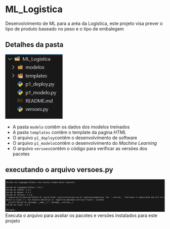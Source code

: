 # ML_Logistica
Desenvolvimento de ML para a aréa da Logistica, este projeto visa prever o tipo de produto baseado no peso e o tipo de embalegem


## Detalhes da pasta
![Uma imagem de exemplo](imagens/explicacaoarquivos.png)
* A pasta `modelo` contêm os dados dos modelos treinados
* A pasta `templates` contêm o template da pagina *HTML*
* O arquivo `p1_deploy`contêm o desenvolvimento de software
* O arquivo `p1_modelo`contêm o desenvolvimento do *Machine Learning*
* O arquivo `versoes`contêm o código para verificar as versões dos pacotes

## executando o arquivo versoes.py
![versoes.py](imagens/versoes.png)
Executa o arquivo para avaliar os pacotes e versões instalados para este projeto

  